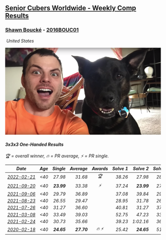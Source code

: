 <style>table {white-space: nowrap;}</style>
<link rel="stylesheet" type="text/css" href="/scw-comp/css/flags.css" />

## [Senior Cubers Worldwide - Weekly Comp Results](/scw-comp/results/)
### [Shawn Boucké](README.md) - [2016BOUC01](https://www.worldcubeassociation.org/persons/2016BOUC01?event=333oh)

<i class="flag flag-US" />&nbsp;United States

![Shawn Boucké](1471010375.png)

#### 3x3x3 One-Handed Results

<span style="white-space: nowrap;">🏆 = overall winner</span>, <span style="white-space: nowrap;">🔥 = PR average</span>, <span style="white-space: nowrap;">⚡ = PR single</span>.

| Date | Age | Single | Average | Awards | Solve 1 | Solve 2 | Solve 3 | Solve 4 | Solve 5 | Video |
| :--: | :--: | --: | --: | :--: | --: | --: | --: | --: | --: | :-- |
| [2022-02-21](../../results/2022-02-21/333oh.md) | <40 | 27.98 | 31.68 | 🏆 | 38.26 | 27.98 | 28.46 | 33.25 | 33.33 | [Desktop](https://www.facebook.com/events/509549287201075/permalink/511209137035090) / [Mobile](https://m.facebook.com/events/509549287201075?view=permalink&id=511209137035090) |
| [2021-09-20](../../results/2021-09-20/333oh.md) | <40 | **23.99** | 33.38 | ⚡ | 37.24 | **23.99** | 27.81 | 43.50 | 35.08 | [Desktop](https://www.facebook.com/events/836337370416586/permalink/839297493453907) / [Mobile](https://m.facebook.com/events/836337370416586?view=permalink&id=839297493453907) |
| [2021-09-06](../../results/2021-09-06/333oh.md) | <40 | 29.79 | 36.89 |  | 37.08 | 39.84 | 29.79 | 33.76 | DNF | [Desktop](https://www.facebook.com/events/208105634636421/permalink/208752121238439) / [Mobile](https://m.facebook.com/events/208105634636421?view=permalink&id=208752121238439) |
| [2021-08-23](../../results/2021-08-23/333oh.md) | <40 | 26.55 | 29.47 |  | 28.95 | 31.78 | 26.55 | 27.67 | 36.16 | [Desktop](https://www.facebook.com/events/992549044856331/permalink/1001745673936668) / [Mobile](https://m.facebook.com/events/992549044856331?view=permalink&id=1001745673936668) |
| [2021-07-26](../../results/2021-07-26/333oh.md) | <40 | 31.27 | 36.60 |  | 40.81 | 31.27 | 37.27 | 34.30 | 38.24 | [Desktop](https://www.facebook.com/events/345405150546336/permalink/347196520367199) / [Mobile](https://m.facebook.com/events/345405150546336?view=permalink&id=347196520367199) |
| [2021-03-08](../../results/2021-03-08/333oh.md) | <40 | 33.49 | 39.03 |  | 52.75 | 47.23 | 33.96 | 35.91 | 33.49 | [Desktop](https://www.facebook.com/events/286026952942446/permalink/288712906007184) / [Mobile](https://m.facebook.com/events/286026952942446?view=permalink&id=288712906007184) |
| [2021-02-24](../../results/2021-02-24/333oh.md) | <40 | 30.73 | 35.66 |  | 39.23 | 1:02.16 | 36.89 | 30.73 | 30.87 | [Desktop](https://www.facebook.com/events/256148192722702/permalink/257856055885249) / [Mobile](https://m.facebook.com/events/256148192722702?view=permalink&id=257856055885249) |
| [2020-02-18](../../results/2020-02-18/333oh.md) | <40 | **24.65** | **27.70** | 🔥 ⚡ | 25.42 | **24.65** | 51.36 | 29.41 | 28.28 | [Desktop](https://www.facebook.com/events/1618332754973681/permalink/1621909717949318) / [Mobile](https://m.facebook.com/events/1618332754973681?view=permalink&id=1621909717949318) |


<!-- Global site tag (gtag.js) - Google Analytics -->
<script async src="https://www.googletagmanager.com/gtag/js?id=UA-86348435-3"></script>
<script>window.dataLayer = window.dataLayer || []; function gtag() {dataLayer.push(arguments);} gtag('js', new Date()); gtag('config', 'UA-86348435-3');</script>
